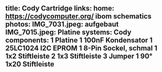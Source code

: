 title: Cody Cartridge
links:
    home: https://codycomputer.org/
    ibom
    schematics
photos:
    IMG_7031.jpeg: aufgebaut
    IMG_7015.jpeg: Platine
systems:
    Cody
components:
    1 Platine
    1 100nF Kondensator
    1 25LC1024 I2C EPROM
    1 8-Pin Sockel, schmal
    1 1x2 Stiftleiste
    2 1x3 Stiftleiste
    3 Jumper
    1 90° 1x20 Stiftleiste
--- 
